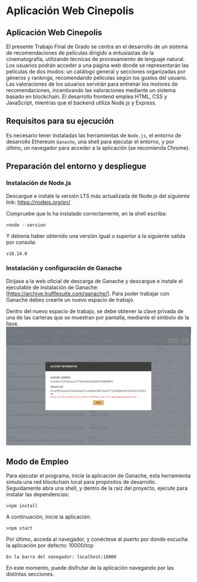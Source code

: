 # **Aplicación Web Cinepolis**

## Aplicación Web Cinepolis
El presente Trabajo Final de Grado se centra en el desarrollo de un sistema de recomendaciones de películas dirigido a entusiastas de la cinematografía, utilizando técnicas de procesamiento de lenguaje natural. Los usuarios podrán acceder a una página web donde se representarán las películas de dos modos: un catálogo general y secciones organizadas por géneros y rankings, recomendando películas según los gustos del usuario. Las valoraciones de los usuarios servirán para entrenar los motores de recomendaciones, incentivando las valoraciones mediante un sistema basado en blockchain. El desarrollo frontend emplea HTML, CSS y JavaScript, mientras que el backend utiliza Node.js y Express.

## Requisitos para su ejecución
Es necesario tener instaladas las herramientas de `Node.js`,  el entorno de desarrollo Ethereum  `Ganache`, una shell para ejecutar el entorno, y por último, un navegador para acceder a la aplicación (se recomienda Chrome).

## Preparación del entorno y despliegue
### Instalación de Node.js
Descargue e instale la versión LTS más actualizada de Node.js del siguiente link: https://nodejs.org/en/

Compruebe que lo ha instalado correctamente, en la shell escriba:
~~~
>node --version
~~~
Y debería haber obtenido una versión igual o superior a la siguiente salida por consola:
~~~
v18.14.0
~~~

### Instalación y configuración de Ganache
Diríjase a la web oficial de descarga de Ganache y descargue e instale el ejecutable de instalación de Ganache: [https://archive.trufflesuite.com/ganache/].
Para poder trabajar con Ganache debes crearte un nuevo espacio de trabajo.

Dentro del nuevo espacio de trabajo, se debe obtener la clave privada de una de las carteras que se muestran por pantalla, mediante el símbolo de la llave. 
![plot](public/images/ganache.png)

## Modo de Empleo
Para ejecutar el programa, inicie la aplicación de Ganache, esta herramienta simula una red blockchain local para propósitos de desarrollo. 
Seguidamente abra una shell, y dentro de la raíz del proyecto, ejecute para instalar las dependencias:
~~~
>npm install
~~~

A continuación, inicie la aplicación:
~~~
>npm start
~~~

Por último, acceda al navegador, y conéctese al puerto por donde escucha la aplicación por defecto: 10000/tcp
~~~
En la barra del navegador: localhost:10000
~~~

En este momento, puede disfrutar de la aplicación navegando por las distintas secciones.
